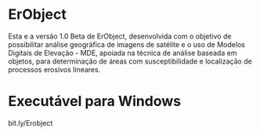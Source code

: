 # ErObject
Esta e a versão 1.0 Beta de ErObject, desenvolvida com o objetivo de possibilitar análise geográfica de imagens de satélite e o uso de Modelos Digitais de Elevação - MDE, apoiada na técnica de análise baseada em objetos, para determinação de áreas com susceptibilidade e localização de processos erosivos lineares.

# Executável para Windows
bit.ly/Erobject
